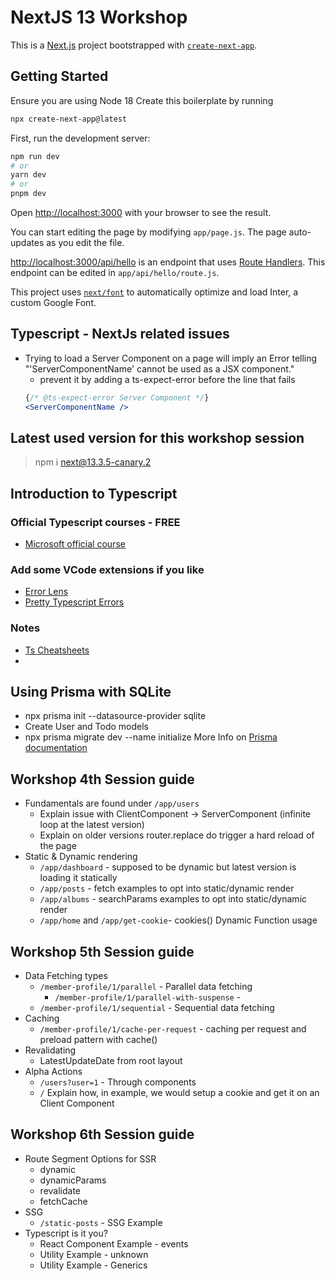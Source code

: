 # NextJS 13 Workshop

This is a [Next.js](https://nextjs.org/) project bootstrapped with [`create-next-app`](https://github.com/vercel/next.js/tree/canary/packages/create-next-app).

## Getting Started
Ensure you are using Node 18
Create this boilerplate by running
```bash
npx create-next-app@latest  
```


First, run the development server:

```bash
npm run dev
# or
yarn dev
# or
pnpm dev
```

Open [http://localhost:3000](http://localhost:3000) with your browser to see the result.

You can start editing the page by modifying `app/page.js`. The page auto-updates as you edit the file.

[http://localhost:3000/api/hello](http://localhost:3000/api/hello) is an endpoint that uses [Route Handlers](https://beta.nextjs.org/docs/routing/route-handlers). This endpoint can be edited in `app/api/hello/route.js`.

This project uses [`next/font`](https://nextjs.org/docs/basic-features/font-optimization) to automatically optimize and load Inter, a custom Google Font.
  

## Typescript - NextJs related issues
- Trying to load a Server Component on a page will imply an Error telling "'ServerComponentName' cannot be used as a JSX component."
  - prevent it by adding a ts-expect-error before the line that fails
   ```jsx 
   {/* @ts-expect-error Server Component */}
   <ServerComponentName />
   ```
## Latest used version for this workshop session
> npm i next@13.3.5-canary.2 

## Introduction to Typescript

### Official Typescript courses - FREE
- [Microsoft official course](https://learn.microsoft.com/es-es/training/paths/build-javascript-applications-typescript/)

### Add some VCode extensions if you like 
- [Error Lens](https://marketplace.visualstudio.com/items?itemName=usernamehw.errorlens)
- [Pretty Typescript Errors](https://marketplace.visualstudio.com/items?itemName=yoavbls.pretty-ts-errors)

### Notes

- [Ts Cheatsheets](https://www.typescriptlang.org/cheatsheets)
- 

## Using Prisma with SQLite 
- npx prisma init --datasource-provider sqlite
- Create User and Todo models
- npx prisma migrate dev --name initialize
More Info on [Prisma documentation](https://www.prisma.io/docs/concepts/database-connectors/sqlite)

## Workshop 4th Session guide
- Fundamentals are found under `/app/users`
  - Explain issue with ClientComponent -> ServerComponent (infinite loop at the latest version)
  - Explain on older versions router.replace do trigger a hard reload of the page
- Static & Dynamic rendering
  - `/app/dashboard` - supposed to be dynamic but latest version is loading it statically
  - `/app/posts` - fetch examples to opt into static/dynamic render
  - `/app/albums` - searchParams examples to opt into static/dynamic render
  - `/app/home` and `/app/get-cookie`- cookies() Dynamic Function usage

## Workshop 5th Session guide
- Data Fetching types
  - `/member-profile/1/parallel` - Parallel data fetching
    - `/member-profile/1/parallel-with-suspense` -  
  - `/member-profile/1/sequential` -  Sequential data fetching
- Caching
  - `/member-profile/1/cache-per-request` -  caching per request and preload pattern with cache()
- Revalidating
  - LatestUpdateDate from root layout
- Alpha Actions
  - `/users?user=1` - Through components
  - `/` Explain how, in example, we would setup a cookie and get it on an Client Component

## Workshop 6th Session guide
- Route Segment Options for SSR
  - dynamic
  - dynamicParams
  - revalidate
  - fetchCache
- SSG
  - `/static-posts` - SSG Example
- Typescript is it you?
  - React Component Example - events
  - Utility Example - unknown
  - Utility Example - Generics